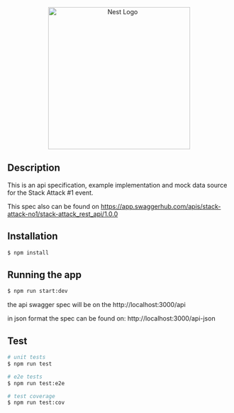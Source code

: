 <p align="center">
  <a href="http://nestjs.com/" target="blank"><img src="https://nestjs.com/img/logo_text.svg" width="320" alt="Nest Logo" /></a>
</p>

## Description

This is an api specification, example implementation and mock data source for the Stack Attack #1 event.

This spec also can be found on https://app.swaggerhub.com/apis/stack-attack-no1/stack-attack_rest_api/1.0.0

## Installation

```bash
$ npm install
```

## Running the app

```bash
$ npm run start:dev
```

the api swagger spec will be on the http://localhost:3000/api

in json format the spec can be found on: http://localhost:3000/api-json

## Test

```bash
# unit tests
$ npm run test

# e2e tests
$ npm run test:e2e

# test coverage
$ npm run test:cov
```
